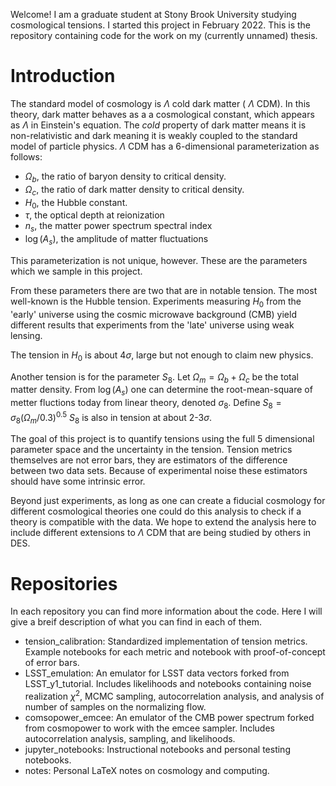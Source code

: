 Welcome! I am a graduate student at Stony Brook University studying cosmological tensions. I started this project in February 2022. This is the repository containing code for the work on my (currently unnamed) thesis.

# Introduction
The standard model of cosmology is $\Lambda$ 
cold dark matter (
$\Lambda$
CDM). In this theory, dark matter behaves as a a cosmological constant, which appears as 
$\Lambda$ in Einstein's equation. 
The *cold* property of dark matter means it is non-relativistic and dark meaning it is weakly coupled to the standard model of particle physics. 
$\Lambda$ CDM has a 6-dimensional parameterization as follows:
- $\Omega_b$, the ratio of baryon density to critical density.
- $\Omega_c$, the ratio of dark matter density to critical density.
- $H_0$, the Hubble constant.
- $\tau$, the optical depth at reionization
- $n_s$, the matter power spectrum spectral index
- $\log(A_s)$, the amplitude of matter fluctuations

This parameterization is not unique, however. These are the parameters which we sample in this project.

From these parameters there are two that are in notable tension. The most well-known is the Hubble tension. 
Experiments measuring $H_0$ from the 'early' universe using the cosmic microwave background (CMB) yield different results that experiments from the 'late' universe using weak lensing.

The tension in $H_0$ is about $4 \sigma$, large but not enough to claim new physics.

Another tension is for the parameter $S_8$.
Let $\Omega_m = \Omega_b+\Omega_c$ be the total matter density. 
From $\log(A_s)$ one can determine the root-mean-square of metter fluctions today from linear theory, denoted $\sigma_8$.
Define $S_8 = \sigma_8 (\Omega_m/0.3)^{0.5}$
$S_8$ is also in tension at about 2-3$\sigma$.

The goal of this project is to quantify tensions using the full 5 dimensional parameter space and the uncertainty in the tension. 
Tension metrics themselves are not error bars, they are estimators of the difference between two data sets. 
Because of experimental noise these estimators should have some intrinsic error.

Beyond just experiments, as long as one can create a fiducial cosmology for different cosmological theories one could do this analysis to check if a theory is compatible with the data.
We hope to extend the analysis here to include different extensions to $\Lambda$ CDM that are being studied by others in DES.

# Repositories
In each repository you can find more information about the code. Here I will give a breif description of what you can find in each of them.
- tension_calibration: Standardized implementation of tension metrics. Example notebooks for each metric and notebook with proof-of-concept of error bars.
- LSST_emulation: An emulator for LSST data vectors forked from LSST_y1_tutorial. Includes likelihoods and notebooks containing noise realization $\chi^2$, MCMC sampling, autocorrelation analysis, and analysis of number of samples on the normalizing flow.
- comsopower_emcee: An emulator of the CMB power spectrum forked from cosmopower to work with the emcee sampler. Includes autocorrelation analysis, sampling, and likelihoods.
- jupyter_notebooks: Instructional notebooks and personal testing notebooks.
- notes: Personal LaTeX notes on cosmology and computing.

